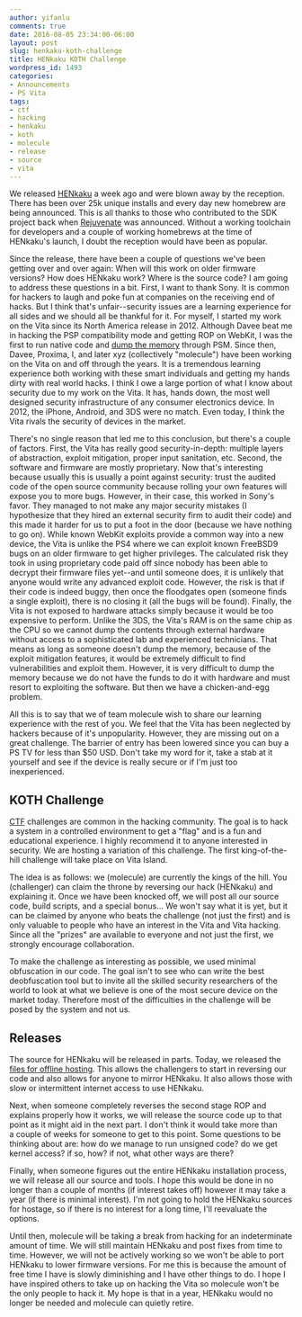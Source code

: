 ```yaml
---
author: yifanlu
comments: true
date: 2016-08-05 23:34:00-06:00
layout: post
slug: henkaku-koth-challenge
title: HENkaku KOTH Challenge
wordpress_id: 1493
categories:
- Announcements
- PS Vita
tags:
- ctf
- hacking
- henkaku
- koth
- molecule
- release
- source
- vita
---
```


We released [HENkaku](/2016/07/28/henkaku-vita-homebrew-for-everyone/) a week ago and were blown away by the reception. There has been over 25k unique installs and every day new homebrew are being announced. This is all thanks to those who contributed to the SDK project back when [Rejuvenate](/2015/06/14/rejuvenate-native-homebrew-for-psvita/) was announced. Without a working toolchain for developers and a couple of working homebrews at the time of HENkaku's launch, I doubt the reception would have been as popular.

Since the release, there have been a couple of questions we've been getting over and over again: When will this work on older firmware versions? How does HENkaku work? Where is the source code? I am going to address these questions in a bit. First, I want to thank Sony. It is common for hackers to laugh and poke fun at companies on the receiving end of hacks. But I think that's unfair--security issues are a learning experience for all sides and we should all be thankful for it. For myself, I started my work on the Vita since its North America release in 2012. Although Davee beat me in hacking the PSP compatibility mode and getting ROP on WebKit, I was the first to run native code and [dump the memory](https://www.youtube.com/watch?v=w1GICNXTOhM) through PSM. Since then, Davee, Proxima, I, and later xyz (collectively "molecule") have been working on the Vita on and off through the years. It is a tremendous learning experience both working with these smart individuals and getting my hands dirty with real world hacks. I think I owe a large portion of what I know about security due to my work on the Vita. It has, hands down, the most well designed security infrastructure of any consumer electronics device. In 2012, the iPhone, Android, and 3DS were no match. Even today, I think the Vita rivals the security of devices in the market.

There's no single reason that led me to this conclusion, but there's a couple of factors. First, the Vita has really good security-in-depth: multiple layers of abstraction, exploit mitigation, proper input sanitation, etc. Second, the software and firmware are mostly proprietary. Now that's interesting because usually this is usually a point against security: trust the audited code of the open source community because rolling your own features will expose you to more bugs. However, in their case, this worked in Sony's favor. They managed to not make any major security mistakes (I hypothesize that they hired an external security firm to audit their code) and this made it harder for us to put a foot in the door (because we have nothing to go on). While known WebKit exploits provide a common way into a new device, the Vita is unlike the PS4 where we can exploit known FreeBSD9 bugs on an older firmware to get higher privileges. The calculated risk they took in using proprietary code paid off since nobody has been able to decrypt their firmware files yet--and until someone does, it is unlikely that anyone would write any advanced exploit code. However, the risk is that if their code is indeed buggy, then once the floodgates open (someone finds a single exploit), there is no closing it (all the bugs will be found). Finally, the Vita is not exposed to hardware attacks simply because it would be too expensive to perform. Unlike the 3DS, the Vita's RAM is on the same chip as the CPU so we cannot dump the contents through external hardware without access to a sophisticated lab and experienced technicians. That means as long as someone doesn't dump the memory, because of the exploit mitigation features, it would be extremely difficult to find vulnerabilities and exploit them. However, it is very difficult to dump the memory because we do not have the funds to do it with hardware and must resort to exploiting the software. But then we have a chicken-and-egg problem.

All this is to say that we of team molecule wish to share our learning experience with the rest of you. We feel that the Vita has been neglected by hackers because of it's unpopularity. However, they are missing out on a great challenge. The barrier of entry has been lowered since you can buy a PS TV for less than $50 USD. Don't take my word for it, take a stab at it yourself and see if the device is really secure or if I'm just too inexperienced.



## KOTH Challenge



[CTF](https://en.wikipedia.org/wiki/Capture_the_flag#Computer_security) challenges are common in the hacking community. The goal is to hack a system in a controlled environment to get a "flag" and is a fun and educational experience. I highly recommend it to anyone interested in security. We are hosting a variation of this challenge. The first king-of-the-hill challenge will take place on Vita Island.

The idea is as follows: we (molecule) are currently the kings of the hill. You (challenger) can claim the throne by reversing our hack (HENkaku) and explaining it. Once we have been knocked off, we will post all our source code, build scripts, and a special bonus... We won't say what it is yet, but it can be claimed by anyone who beats the challenge (not just the first) and is only valuable to people who have an interest in the Vita and Vita hacking. Since all the "prizes" are available to everyone and not just the first, we strongly encourage collaboration.

To make the challenge as interesting as possible, we used minimal obfuscation in our code. The goal isn't to see who can write the best deobfuscation tool but to invite all the skilled security researchers of the world to look at what we believe is one of the most secure device on the market today. Therefore most of the difficulties in the challenge will be posed by the system and not us.



## Releases



The source for HENkaku will be released in parts. Today, we released the [files for offline hosting](https://github.com/henkaku/henkaku/releases). This allows the challengers to start in reversing our code and also allows for anyone to mirror HENkaku. It also allows those with slow or intermittent internet access to use HENkaku.

Next, when someone completely reverses the second stage ROP and explains properly how it works, we will release the source code up to that point as it might aid in the next part. I don't think it would take more than a couple of weeks for someone to get to this point. Some questions to be thinking about are: how do we manage to run unsigned code? do we get kernel access? if so, how? if not, what other ways are there?

Finally, when someone figures out the entire HENkaku installation process, we will release all our source and tools. I hope this would be done in no longer than a couple of months (if interest takes off) however it may take a year (if there is minimal interest). I'm not going to hold the HENkaku sources for hostage, so if there is no interest for a long time, I'll reevaluate the options.

Until then, molecule will be taking a break from hacking for an indeterminate amount of time. We will still maintain HENkaku and post fixes from time to time. However, we will not be actively working so we won't be able to port HENkaku to lower firmware versions. For me this is because the amount of free time I have is slowly diminishing and I have other things to do. I hope I have inspired others to take up on hacking the Vita so molecule won't be the only people to hack it. My hope is that in a year, HENkaku would no longer be needed and molecule can quietly retire.
